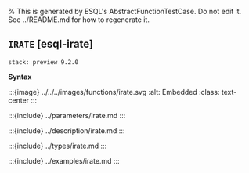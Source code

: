 % This is generated by ESQL's AbstractFunctionTestCase. Do not edit it. See ../README.md for how to regenerate it.

## `IRATE` [esql-irate]
```{applies_to}
stack: preview 9.2.0
```

**Syntax**

:::{image} ../../../images/functions/irate.svg
:alt: Embedded
:class: text-center
:::


:::{include} ../parameters/irate.md
:::

:::{include} ../description/irate.md
:::

:::{include} ../types/irate.md
:::

:::{include} ../examples/irate.md
:::
